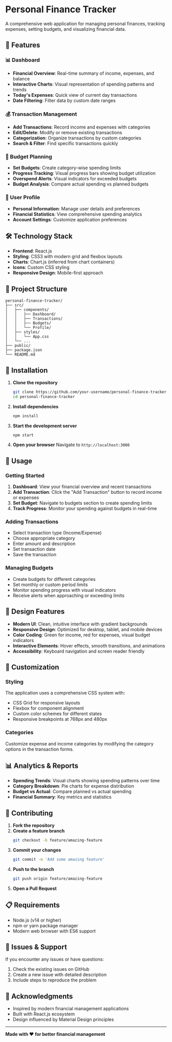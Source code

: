 # Personal Finance Tracker

A comprehensive web application for managing personal finances, tracking expenses, setting budgets, and visualizing financial data.

## 🚀 Features

### 📊 Dashboard

- **Financial Overview**: Real-time summary of income, expenses, and balance
- **Interactive Charts**: Visual representation of spending patterns and trends
- **Today's Expenses**: Quick view of current day transactions
- **Date Filtering**: Filter data by custom date ranges

### 💰 Transaction Management

- **Add Transactions**: Record income and expenses with categories
- **Edit/Delete**: Modify or remove existing transactions
- **Categorization**: Organize transactions by custom categories
- **Search & Filter**: Find specific transactions quickly

### 🎯 Budget Planning

- **Set Budgets**: Create category-wise spending limits
- **Progress Tracking**: Visual progress bars showing budget utilization
- **Overspend Alerts**: Visual indicators for exceeded budgets
- **Budget Analysis**: Compare actual spending vs planned budgets

### 👤 User Profile

- **Personal Information**: Manage user details and preferences
- **Financial Statistics**: View comprehensive spending analytics
- **Account Settings**: Customize application preferences

## 🛠️ Technology Stack

- **Frontend**: React.js
- **Styling**: CSS3 with modern grid and flexbox layouts
- **Charts**: Chart.js (inferred from chart containers)
- **Icons**: Custom CSS styling
- **Responsive Design**: Mobile-first approach

## 📁 Project Structure

```
personal-finance-tracker/
├── src/
│   ├── components/
│   │   ├── Dashboard/
│   │   ├── Transactions/
│   │   ├── Budgets/
│   │   └── Profile/
│   ├── styles/
│   │   └── App.css
│   └── ...
├── public/
├── package.json
└── README.md
```

## 🚀 Installation

1. **Clone the repository**

   ```bash
   git clone https://github.com/your-username/personal-finance-tracker.git
   cd personal-finance-tracker
   ```

2. **Install dependencies**

   ```bash
   npm install
   ```

3. **Start the development server**

   ```bash
   npm start
   ```

4. **Open your browser**
   Navigate to `http://localhost:3000`

## 📱 Usage

### Getting Started

1. **Dashboard**: View your financial overview and recent transactions
2. **Add Transaction**: Click the "Add Transaction" button to record income or expenses
3. **Set Budget**: Navigate to budgets section to create spending limits
4. **Track Progress**: Monitor your spending against budgets in real-time

### Adding Transactions

- Select transaction type (Income/Expense)
- Choose appropriate category
- Enter amount and description
- Set transaction date
- Save the transaction

### Managing Budgets

- Create budgets for different categories
- Set monthly or custom period limits
- Monitor spending progress with visual indicators
- Receive alerts when approaching or exceeding limits

## 🎨 Design Features

- **Modern UI**: Clean, intuitive interface with gradient backgrounds
- **Responsive Design**: Optimized for desktop, tablet, and mobile devices
- **Color Coding**: Green for income, red for expenses, visual budget indicators
- **Interactive Elements**: Hover effects, smooth transitions, and animations
- **Accessibility**: Keyboard navigation and screen reader friendly

## 🔧 Customization

### Styling

The application uses a comprehensive CSS system with:

- CSS Grid for responsive layouts
- Flexbox for component alignment
- Custom color schemes for different states
- Responsive breakpoints at 768px and 480px

### Categories

Customize expense and income categories by modifying the category options in the transaction forms.

## 📊 Analytics & Reports

- **Spending Trends**: Visual charts showing spending patterns over time
- **Category Breakdown**: Pie charts for expense distribution
- **Budget vs Actual**: Compare planned vs actual spending
- **Financial Summary**: Key metrics and statistics

## 🤝 Contributing

1. **Fork the repository**
2. **Create a feature branch**
   ```bash
   git checkout -b feature/amazing-feature
   ```
3. **Commit your changes**
   ```bash
   git commit -m 'Add some amazing feature'
   ```
4. **Push to the branch**
   ```bash
   git push origin feature/amazing-feature
   ```
5. **Open a Pull Request**

## 📋 Requirements

- Node.js (v14 or higher)
- npm or yarn package manager
- Modern web browser with ES6 support

## 🐛 Issues & Support

If you encounter any issues or have questions:

1. Check the existing issues on GitHub
2. Create a new issue with detailed description
3. Include steps to reproduce the problem

## 🙏 Acknowledgments

- Inspired by modern financial management applications
- Built with React.js ecosystem
- Design influenced by Material Design principles

---

**Made with ❤️ for better financial management**

